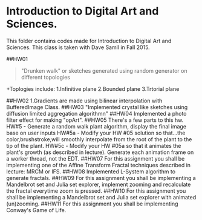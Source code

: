 # Introduction to Digital Art and Sciences.

This folder contains codes made for Introduction to Digital Art and Sciences.
This class is taken with Dave Samll in Fall 2015.

##HW01
>"Drunken walk" or sketches generated using random generator on different topologies

+Toplogies include:
 1.Infinitive plane
 2.Bounded plane
 3.Trtorial plane

##HW02
1.Gradients are made using bilinear interpolation with BufferedImage Class.
##HW03
"Implemented crystal like sketches using diffusion limited aggregation algorithmn"
##HW04
Implemented a photo filter effect for making "opArt".
##HW05
There's a few parts to this hw.
HW#5 - 
Generate a random walk plant algorithm, display the final image base on user inputs
HW#5a - 
Modify your HW #05 solution so that...the color,brushstroke,will smoothly interpolate from the root of the plant to the tip of the plant.
HW#5c - 
Modify your HW #05a so that it animates the plant's growth (as described in lecture). Generate each animation frame on a worker thread, not the EDT.
##HW07
For this assignment you shall be implementing one of the Affine Transform Fractal techniques described in lecture: MRCM or IFS.
##HW08
Implemented L-System algorithm to generate fractals.
##HW09
For this assignment you shall be implementing a Mandelbrot set and Julia set explorer, implement zooming and recalculate the fractal everytime zoom is pressed.
##HW10
For this assignment you shall be implementing a Mandelbrot set and Julia set explorer with animated (un)zooming.
##HW11
For this assignment you shall be implementing Conway's Game of Life. 